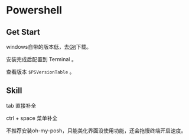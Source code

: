 # Powershell

## Get Start

windows自带的版本低，去[Git](https://github.com/PowerShell/PowerShell)下载。

安装完成后配置到 Terminal 。

查看版本 `$PSVersionTable` 。

## Skill

tab 直接补全

ctrl + space 菜单补全

不推荐安装oh-my-posh，只能美化界面没使用功能，还会拖慢终端开启速度。